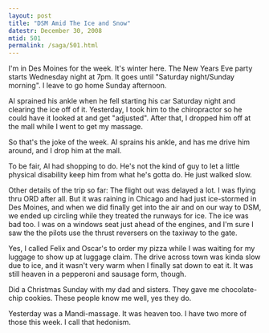 ```yaml
---
layout: post
title: "DSM Amid The Ice and Snow"
datestr: December 30, 2008
mtid: 501
permalink: /saga/501.html
---
```


I'm in Des Moines for the week.  It's winter here.  The New Years Eve party starts Wednesday night at 7pm.  It goes until "Saturday night/Sunday morning".  I leave to go home Sunday afternoon.

Al sprained his ankle when he fell starting his car Saturday night and clearing the ice off of it.  Yesterday, I took him to the chiropractor so he could have it looked at and get "adjusted".  After that, I dropped him off at the mall while I went to get my massage.

So that's the joke of the week.  Al sprains his ankle, and has me drive him around, and I drop him at the mall.

To be fair, Al had shopping to do.  He's not the kind of guy to let a little physical disability keep him from what he's gotta do.  He just walked slow.

Other details of the trip so far: The flight out was delayed a lot.  I was flying thru ORD after all.  But it was raining in Chicago and had just ice-stormed in Des Moines, and when we did finally get into the air and on our way to DSM, we ended up circling while they treated the runways for ice.  The ice was bad too.  I was on a windows seat just ahead of the engines, and I'm sure I saw the the pilots use the thrust reversers on the taxiway to the gate.

Yes, I called Felix and Oscar's to order my pizza while I was waiting for my luggage to show up at luggage claim.  The drive across town was kinda slow due to ice, and it wasn't very warm when I finally sat down to eat it.  It was still heaven in a pepperoni and sausage form, though.

Did a Christmas Sunday with my dad and sisters.  They gave me chocolate-chip cookies.  These people know me well, yes they do.

Yesterday was a Mandi-massage.  It was heaven too.  I have two more of those this week.  I call that hedonism.

